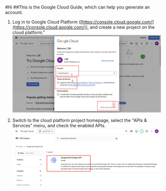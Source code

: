 ﻿

#Hi
##This is the Google Cloud Guide, which can help you generate an account.

1. Log in to Google Cloud Platform ([https://console.cloud.google.com/](https://console.cloud.google.com/)), and create a new project on the cloud platform."
![Step 1](https://raw.githubusercontent.com/zcfbzxi/BabyOnBoard/a4c9278a37b6e98e5c0546d0e2cc79853c82eaa9/1.jpg)

2. Switch to the cloud platform project homepage, select the "APIs & Services" menu, and check the enabled APIs.
![Step2](https://raw.githubusercontent.com/zcfbzxi/BabyOnBoard/a4c9278a37b6e98e5c0546d0e2cc79853c82eaa9/10.png)

